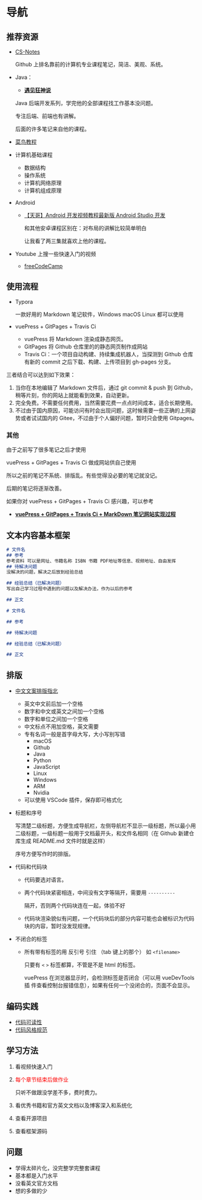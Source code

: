 # 导航

## 推荐资源

- [CS-Notes](https://cyc2018.github.io/CS-Notes/)

  Github 上排名靠前的计算机专业课程笔记，简洁、美观、系统。

- Java：

  - [**遇见狂神说**](https://space.bilibili.com/95256449)

  Java 后端开发系列，学完他的全部课程找工作基本没问题。

  专注后端、前端也有讲解。

  后面的许多笔记来自他的课程。

- [菜鸟教程](https://www.runoob.com/)

- 计算机基础课程

  - 数据结构
  - 操作系统
  - 计算机网络原理
  - 计算机组成原理

- Android

  - [【天哥】Android 开发视频教程最新版 Android Studio 开发](https://www.bilibili.com/video/BV1Rt411e76H)

    和其他安卓课程区别在：对布局的讲解比较简单明白

    让我看了两三集就喜欢上他的课程。

- Youtube 上搜一些快速入门的视频

  - [freeCodeCamp](https://www.youtube.com/c/Freecodecamp)

## 使用流程

- Typora

  一款好用的 Markdown 笔记软件，Windows macOS Linux 都可以使用

- vuePress + GitPages + Travis Ci
  - vuePress 将 Markdown 渲染成静态网页。
  - GitPages 将 Github 仓库里的的静态网页制作成网站
  - Travis Ci：一个项目自动构建、持续集成机器人，当探测到 Github 仓库有新的 commit 之后下载、构建、上传项目到 gh-pages 分支。

三者结合可以达到如下效果：

1. 当你在本地编辑了 Markdown 文件后，通过 git commit & push 到 Github， 稍等片刻，你的网站上就能看到效果，自动更新。
2. 完全免费。不需要任何费用，当然需要花费一点点时间成本，适合长期使用。
3. 不过由于国内原因，可能访问有时会出现问题，这时候需要一些正确的上网姿势或者试试国内的 Gitee，不过由于个人偏好问题，暂时只会使用 Gitpages。

### 其他

由于之前写了很多笔记之后才使用

vuePress + GitPages + Travis Ci 做成网站供自己使用

所以之前的笔记不系统、排版乱。有些觉得没必要的笔记就没记。

后期的笔记将逐渐改善。

如果你对 vuePress + GitPages + Travis Ci 感兴趣，可以参考

- [**vuePress + GitPages + Travis Ci + MarkDown 笔记网站实现过程**](cs/frontend/vuePress.md)

## 文本内容基本框架

```markdown
# 文件名
## 参考
参考资料 可以是网址、书籍名称 ISBN 书籍 PDF地址等信息、视频地址、自由发挥
## 待解决问题
没解决的问题，解决之后放到经验总结

## 经验总结（已解决问题）
写出自己学习过程中遇到的问题以及解决办法，作为以后的参考

## 正文
```

```markdown
# 文件名

## 参考

## 待解决问题

## 经验总结（已解决问题）

## 正文
```



## 排版

- [中文文案排版指北](https://github.com/sparanoid/chinese-copywriting-guidelines/blob/master/README.zh-CN.md)

  - 英文中文前后加一个空格
  - 数字和中文或英文之间加一个空格
  - 数字和单位之间加一个空格
  - 中文标点不用加空格，英文需要
  - 专有名词一般是首字母大写，大小写别写错
    - macOS
    - Github
    - Java
    - Python
    - JavaScript
    - Linux
    - Windows
    - ARM
    - Nvidia
  - 可以使用 VSCode 插件，保存即可格式化

- 标题和序号

  写清楚二级标题，方便生成导航栏，左侧导航栏不显示一级标题，所以最小用二级标题，一级标题一般用于文档最开头，和文件名相同（在 Github 新建仓库生成 README.md 文件时就是这样）

  序号方便写作时的排版。

- 代码和代码块

  - 代码要选对语言。

  - 两个代码块紧密相连，中间没有文字等隔开，需要用 `----------`

    隔开，否则两个代码块连在一起，体验不好

  - 代码块渲染貌似有问题，一个代码块后的部分内容可能也会被标识为代码块的内容，暂时没发现规律。

- 不闭合的标签

  - 所有带有标签的用 反引号 引住 （tab 键上的那个） 如 `<filename>`

    只要有 `<` `>` 标签都算，不管是不是 html 的标签。

    vuePress 在浏览器显示时，会检测标签是否闭合（可以用 vueDevTools 插 件查看控制台报错信息），如果有任何一个没闭合的，页面不会显示。

## 编码实践

- [代码可读性](https://github.com/CyC2018/CS-Notes/blob/master/notes/代码可读性.md)
- [代码风格规范](https://github.com/CyC2018/CS-Notes/blob/master/notes/代码风格规范.md)

## 学习方法

1. 看视频快速入门

2. <font color=red>每个章节结束后做作业</font>

   只听不做跟没学差不多，费时费力。

3. 看优秀书籍和官方英文文档以及博客深入和系统化

4. 查看开源项目

5. 查看框架源码

## 问题

- 学得太碎片化，没完整学完整套课程
- 基本都是入门水平
- 没看英文官方文档
- 想的多做的少
